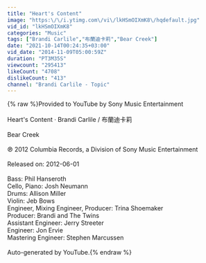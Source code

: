 ```yaml
---
title: "Heart's Content"
image: "https:\/\/i.ytimg.com\/vi\/lkHSmOIXmK8\/hqdefault.jpg"
vid_id: "lkHSmOIXmK8"
categories: "Music"
tags: ["Brandi Carlile","布蘭迪卡莉","Bear Creek"]
date: "2021-10-14T00:24:35+03:00"
vid_date: "2014-11-09T05:00:59Z"
duration: "PT3M35S"
viewcount: "295413"
likeCount: "4708"
dislikeCount: "413"
channel: "Brandi Carlile - Topic"
---
```

{% raw %}Provided to YouTube by Sony Music Entertainment<br /><br />Heart's Content · Brandi Carlile / 布蘭迪卡莉<br /><br />Bear Creek<br /><br />℗ 2012 Columbia Records, a Division of Sony Music Entertainment<br /><br />Released on: 2012-06-01<br /><br />Bass: Phil Hanseroth<br />Cello, Piano: Josh Neumann<br />Drums: Allison Miller<br />Violin: Jeb Bows<br />Engineer, Mixing  Engineer, Producer: Trina Shoemaker<br />Producer: Brandi and The Twins<br />Assistant  Engineer: Jerry Streeter<br />Engineer: Jon Ervie<br />Mastering  Engineer: Stephen Marcussen<br /><br />Auto-generated by YouTube.{% endraw %}
